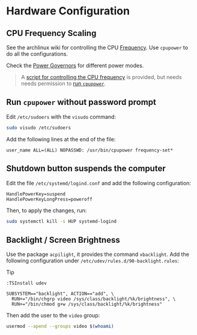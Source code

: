 # Hardware Configuration


## CPU Frequency Scaling

See the archlinux wiki for controlling the CPU [Frequency](https://wiki.archlinux.org/title/CPU_frequency_scaling).
Use `cpupower` to do all the configurations.

Check the [Power Governors](https://wiki.archlinux.org/title/CPU_frequency_scaling#Scaling_governors)
for different power modes.

> A [script for controlling the CPU frequency](../user/.local/bin/frequencymenu) is provided, but needs
> needs permission to [run `cpupower`](#run-cpupower-without-password-prompt).


## Run `cpupower` without password prompt

Edit `/etc/sudoers` with the `visudo` command:

```sh
sudo visudo /etc/sudoers
```

Add the following lines at the end of the file:

```
user_name ALL=(ALL) NOPASSWD: /usr/bin/cpupower frequency-set*
```


## Shutdown button suspends the computer

Edit the file `/etc/systemd/logind.conf` and add the following configuration:

```
HandlePowerKey=suspend
HandlePowerKeyLongPress=poweroff
```

Then, to apply the changes, run:

```sh
sudo systemctl kill -s HUP systemd-logind
```


## Backlight / Screen Brightness

Use the package `acpilight`, it provides the command `xbacklight`. Add the following configuration
under `/etc/udev/rules.d/90-backlight.rules`:

> [!TIP]
> `:TSInstall udev`

```udev
SUBSYSTEM=="backlight", ACTION=="add", \
  RUN+="/bin/chgrp video /sys/class/backlight/%k/brightness", \
  RUN+="/bin/chmod g+w /sys/class/backlight/%k/brightness"
```

Then add the user to the `video` group:

```sh
usermod --apend --groups video $(whoami)
```
